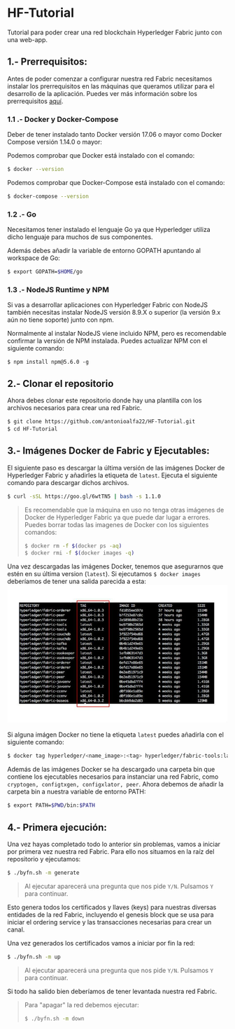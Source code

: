 # HF-Tutorial
Tutorial para poder crear una red blockchain Hyperledger Fabric junto con una web-app.

## 1.- Prerrequisitos:
Antes de poder comenzar a configurar nuestra red Fabric necesitamos instalar los prerrequisitos en las máquinas que queramos utilizar para el desarrollo de la aplicación.
Puedes ver más información sobre los prerrequisitos [aquí](https://hyperledger-fabric.readthedocs.io/en/release-1.3/prereqs.html).

### 1.1 .- Docker y Docker-Compose
Deber de tener instalado tanto Docker versión 17.06 o mayor como Docker Compose versión 1.14.0 o mayor:

Podemos comprobar que Docker está instalado con el comando: 
```bash
$ docker --version
```

Podemos comprobar que Docker-Compose está instalado con el comando: 
```bash
$ docker-compose --version
```

### 1.2 .- Go
Necesitamos tener instalado el lenguaje Go ya que Hyperledger utiliza dicho lenguaje para muchos de sus componentes.

Además debes añadir la variable de entorno GOPATH apuntando al workspace de Go:
```bash
$ export GOPATH=$HOME/go
``` 

### 1.3 .- NodeJS Runtime y NPM
Si vas a desarrollar aplicaciones con Hyperledger Fabric con NodeJS también necesitas instalar NodeJS versión 8.9.X o superior (la versión 9.x aún no tiene soporte) junto con npm.

Normalmente al instalar NodeJS viene incluido NPM, pero es recomendable confirmar la versión de NPM instalada. Puedes actualizar NPM con el siguiente comando:
```node
$ npm install npm@5.6.0 -g
```

## 2.- Clonar el repositorio
Ahora debes clonar este repositorio donde hay una plantilla con los archivos necesarios para crear una red Fabric.

```bash
$ git clone https://github.com/antonioalfa22/HF-Tutorial.git
$ cd HF-Tutorial
```

## 3.- Imágenes Docker de Fabric y Ejecutables:
El siguiente paso es descargar la última versión de las imágenes Docker de Hyperledger Fabric y añadirles la etiqueta de `latest`. Ejecuta el siguiente comando para descargar dichos archivos.

```bash
$ curl -sSL https://goo.gl/6wtTN5 | bash -s 1.1.0
```

> Es recomendable que la máquina en uso no tenga otras imágenes de Docker de Hyperledger Fabric ya que puede dar lugar a errores. Puedes borrar todas las imagenes de Docker con los siguientes comandos:
> ```bash
> $ docker rm -f $(docker ps -aq)
> $ docker rmi -f $(docker images -q)
> ```

Una vez descargadas las imágenes Docker, tenemos que asegurarnos que estén en su última version (`latest`). Si ejecutamos `$ docker images` deberíamos de tener una salida parecida a esta:
 ![Fabric install](./doc/img/Fabric_install.jpg)

 Si alguna imágen Docker no tiene la etiqueta `latest` puedes añadirla con el siguiente comando:

 ```bash
 $ docker tag hyperledger/<name_image>:<tag> hyperledger/fabric-tools:latest
 ```

 Además de las imágenes Docker se ha descargado una carpeta bin que contiene los ejecutables necesarios para instanciar una red Fabric, como `cryptogen, configtxgen, configxlator, peer`. Ahora debemos de añadir la carpeta bin a nuestra variable de entorno PATH:

 ```bash
 $ export PATH=$PWD/bin:$PATH
 ```

 ## 4.- Primera ejecución:
 Una vez hayas completado todo lo anterior sin problemas, vamos a iniciar por primera vez nuestra red Fabric. Para ello nos situamos en la raíz del repositorio y ejecutamos:

 ```bash
 $ ./byfn.sh -m generate
 ```

 > Al ejecutar aparecerá una pregunta que nos pide `Y/N`. Pulsamos `Y` para continuar.

 Esto genera todos los certificados y llaves (keys) para nuestras diversas entidades de la red Fabric, incluyendo el genesis block que se usa para iniciar el ordering service y las transacciones necesarias para crear un canal.

Una vez generados los certificados vamos a iniciar por fin la red:

 ```bash
 $ ./byfn.sh -m up
 ```

  > Al ejecutar aparecerá una pregunta que nos pide `Y/N`. Pulsamos `Y` para continuar.

Si todo ha salido bien deberíamos de tener levantada nuestra red Fabric.

> Para "apagar" la red debemos ejecutar:
> ```bash
> $ ./byfn.sh -m down
> ```
